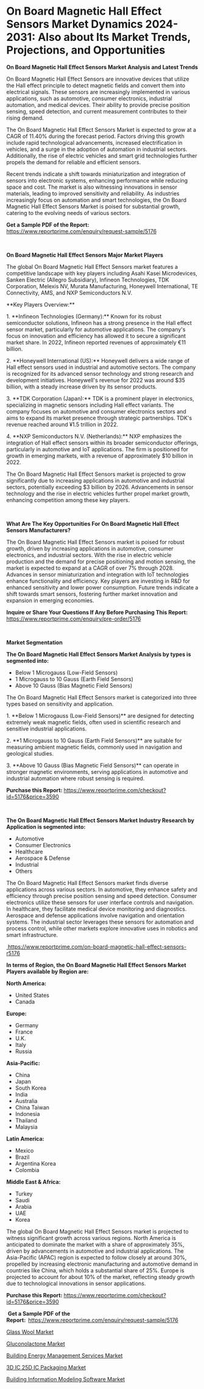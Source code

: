 <p><h1>On Board Magnetic Hall Effect Sensors Market Dynamics 2024-2031: Also about Its Market Trends, Projections, and Opportunities</h1></p><p><strong>On Board Magnetic Hall Effect Sensors Market Analysis and Latest Trends</strong></p>
<p><p>On Board Magnetic Hall Effect Sensors are innovative devices that utilize the Hall effect principle to detect magnetic fields and convert them into electrical signals. These sensors are increasingly implemented in various applications, such as automotive, consumer electronics, industrial automation, and medical devices. Their ability to provide precise position sensing, speed detection, and current measurement contributes to their rising demand.</p><p>The On Board Magnetic Hall Effect Sensors Market is expected to grow at a CAGR of 11.40% during the forecast period. Factors driving this growth include rapid technological advancements, increased electrification in vehicles, and a surge in the adoption of automation in industrial sectors. Additionally, the rise of electric vehicles and smart grid technologies further propels the demand for reliable and efficient sensors. </p><p>Recent trends indicate a shift towards miniaturization and integration of sensors into electronic systems, enhancing performance while reducing space and cost. The market is also witnessing innovations in sensor materials, leading to improved sensitivity and reliability. As industries increasingly focus on automation and smart technologies, the On Board Magnetic Hall Effect Sensors Market is poised for substantial growth, catering to the evolving needs of various sectors.</p></p>
<p><strong>Get a Sample PDF of the Report:&nbsp;</strong> <a href="https://www.reportprime.com/enquiry/request-sample/5176?utm_campaign=1140&utm_medium=2&utm_source=Github&utm_content=ia&utm_term=15112024&utm_id=on-board-magnetic-hall-effect-sensors">https://www.reportprime.com/enquiry/request-sample/5176</a></p>
<p>&nbsp;</p>
<p><strong>On Board Magnetic Hall Effect Sensors Major Market Players</strong></p>
<p><p>The global On Board Magnetic Hall Effect Sensors market features a competitive landscape with key players including Asahi Kasei Microdevices, Sanken Electric (Allegro Subsidiary), Infineon Technologies, TDK Corporation, Melexis NV, Murata Manufacturing, Honeywell International, TE Connectivity, AMS, and NXP Semiconductors N.V.</p><p>**Key Players Overview:**</p><p>1. **Infineon Technologies (Germany):** Known for its robust semiconductor solutions, Infineon has a strong presence in the Hall effect sensor market, particularly for automotive applications. The company's focus on innovation and efficiency has allowed it to secure a significant market share. In 2022, Infineon reported revenues of approximately €11 billion.</p><p>2. **Honeywell International (US):** Honeywell delivers a wide range of Hall effect sensors used in industrial and automotive sectors. The company is recognized for its advanced sensor technology and strong research and development initiatives. Honeywell's revenue for 2022 was around $35 billion, with a steady increase driven by its sensor products.</p><p>3. **TDK Corporation (Japan):** TDK is a prominent player in electronics, specializing in magnetic sensors including Hall effect variants. The company focuses on automotive and consumer electronics sectors and aims to expand its market presence through strategic partnerships. TDK's revenue reached around ¥1.5 trillion in 2022.</p><p>4. **NXP Semiconductors N.V. (Netherlands):** NXP emphasizes the integration of Hall effect sensors within its broader semiconductor offerings, particularly in automotive and IoT applications. The firm is positioned for growth in emerging markets, with a revenue of approximately $10 billion in 2022.</p><p>The On Board Magnetic Hall Effect Sensors market is projected to grow significantly due to increasing applications in automotive and industrial sectors, potentially exceeding $3 billion by 2026. Advancements in sensor technology and the rise in electric vehicles further propel market growth, enhancing competition among these key players.</p></p>
<p>&nbsp;</p>
<p><strong>What Are The Key Opportunities For On Board Magnetic Hall Effect Sensors Manufacturers?</strong></p>
<p><p>The On Board Magnetic Hall Effect Sensors market is poised for robust growth, driven by increasing applications in automotive, consumer electronics, and industrial sectors. With the rise in electric vehicle production and the demand for precise positioning and motion sensing, the market is expected to expand at a CAGR of over 7% through 2028. Advances in sensor miniaturization and integration with IoT technologies enhance functionality and efficiency. Key players are investing in R&D for enhanced sensitivity and lower power consumption. Future trends indicate a shift towards smart sensors, fostering further market innovation and expansion in emerging economies.</p></p>
<p><strong>Inquire or Share Your Questions If Any Before Purchasing This Report:</strong> <a href="https://www.reportprime.com/enquiry/pre-order/5176?utm_campaign=1140&utm_medium=2&utm_source=Github&utm_content=ia&utm_term=15112024&utm_id=on-board-magnetic-hall-effect-sensors">https://www.reportprime.com/enquiry/pre-order/5176</a></p>
<p>&nbsp;</p>
<p><strong>Market Segmentation</strong></p>
<p><strong>The On Board Magnetic Hall Effect Sensors Market Analysis by types is segmented into:</strong></p>
<p><ul><li>Below 1 Microgauss (Low-Field Sensors)</li><li>1 Microgauss to 10 Gauss (Earth Field Sensors)</li><li>Above 10 Gauss (Bias Magnetic Field Sensors)</li></ul></p>
<p><p>The On Board Magnetic Hall Effect Sensors market is categorized into three types based on sensitivity and application. </p><p>1. **Below 1 Microgauss (Low-Field Sensors)** are designed for detecting extremely weak magnetic fields, often used in scientific research and sensitive industrial applications. </p><p>2. **1 Microgauss to 10 Gauss (Earth Field Sensors)** are suitable for measuring ambient magnetic fields, commonly used in navigation and geological studies. </p><p>3. **Above 10 Gauss (Bias Magnetic Field Sensors)** can operate in stronger magnetic environments, serving applications in automotive and industrial automation where robust sensing is required.</p></p>
<p><strong>Purchase this Report:&nbsp;</strong><a href="https://www.reportprime.com/checkout?id=5176&price=3590&utm_campaign=1140&utm_medium=2&utm_source=Github&utm_content=ia&utm_term=15112024&utm_id=on-board-magnetic-hall-effect-sensors">https://www.reportprime.com/checkout?id=5176&price=3590</a></p>
<p>&nbsp;</p>
<p><strong>The On Board Magnetic Hall Effect Sensors Market Industry Research by Application is segmented into:</strong></p>
<p><ul><li>Automotive</li><li>Consumer Electronics</li><li>Healthcare</li><li>Aerospace & Defense</li><li>Industrial</li><li>Others</li></ul></p>
<p><p>The On Board Magnetic Hall Effect Sensors market finds diverse applications across various sectors. In automotive, they enhance safety and efficiency through precise position sensing and speed detection. Consumer electronics utilize these sensors for user interface controls and navigation. In healthcare, they facilitate medical device monitoring and diagnostics. Aerospace and defense applications involve navigation and orientation systems. The industrial sector leverages these sensors for automation and process control, while other markets explore innovative uses in robotics and smart infrastructure.</p></p>
<p><a href="https://www.reportprime.com/on-board-magnetic-hall-effect-sensors-r5176?utm_campaign=1140&utm_medium=2&utm_source=Github&utm_content=ia&utm_term=15112024&utm_id=on-board-magnetic-hall-effect-sensors">&nbsp;https://www.reportprime.com/on-board-magnetic-hall-effect-sensors-r5176</a></p>
<p><strong>In terms of Region, the On Board Magnetic Hall Effect Sensors Market Players available by Region are:</strong></p>
<p>
    <p> <strong> North America: </strong>
        <ul>
            <li>United States</li>
            <li>Canada</li>
        </ul>
        </p> 
    <p> <strong> Europe: </strong>
        <ul>
            <li>Germany</li>
            <li>France</li>
            <li>U.K.</li>
            <li>Italy</li>
            <li>Russia</li>
        </ul>
        </p> 
    <p> <strong> Asia-Pacific: </strong>
        <ul>
            <li>China</li>
            <li>Japan</li>
            <li>South Korea</li>
            <li>India</li>
            <li>Australia</li>
            <li>China Taiwan</li>
            <li>Indonesia</li>
            <li>Thailand</li>
            <li>Malaysia</li>
        </ul>
        </p> 
    <p> <strong> Latin America: </strong>
        <ul>
            <li>Mexico</li>
            <li>Brazil</li>
            <li>Argentina Korea</li>
            <li>Colombia</li>
        </ul>
        </p> 
    <p> <strong> Middle East & Africa: </strong>
        <ul>
            <li>Turkey</li>
            <li>Saudi</li>
            <li>Arabia</li>
            <li>UAE</li>
            <li>Korea</li>
        </ul>
    </p>
    </p>
<p><p>The global On Board Magnetic Hall Effect Sensors market is projected to witness significant growth across various regions. North America is anticipated to dominate the market with a share of approximately 35%, driven by advancements in automotive and industrial applications. The Asia-Pacific (APAC) region is expected to follow closely at around 30%, propelled by increasing electronic manufacturing and automotive demand in countries like China, which holds a substantial share of 25%. Europe is projected to account for about 10% of the market, reflecting steady growth due to technological innovations in sensor applications.</p></p>
<p><strong>Purchase this Report: </strong><a href="https://www.reportprime.com/checkout?id=5176&price=3590&utm_campaign=1140&utm_medium=2&utm_source=Github&utm_content=ia&utm_term=15112024&utm_id=on-board-magnetic-hall-effect-sensors">https://www.reportprime.com/checkout?id=5176&price=3590</a></p>
<p>&nbsp;<strong>Get a Sample PDF of the Report:&nbsp;&nbsp;</strong><a href="https://www.reportprime.com/enquiry/request-sample/5176?utm_campaign=1140&utm_medium=2&utm_source=Github&utm_content=ia&utm_term=15112024&utm_id=on-board-magnetic-hall-effect-sensors">https://www.reportprime.com/enquiry/request-sample/5176</a></p>
<p><strong></strong></p>
<p><p><a href="https://www.linkedin.com/pulse/future-ready-strategic-insights-global-glass-wool-market-clrnc?utm_campaign=1140&utm_medium=2&utm_source=Github&utm_content=ia&utm_term=15112024&utm_id=on-board-magnetic-hall-effect-sensors">Glass Wool Market</a></p><p><a href="https://www.linkedin.com/pulse/global-gluconolactone-market-analysis-trends-forecasts-t9enc?utm_campaign=1140&utm_medium=2&utm_source=Github&utm_content=ia&utm_term=15112024&utm_id=on-board-magnetic-hall-effect-sensors">Gluconolactone Market</a></p><p><a href="https://issuu.com/reportprime-2/docs/building-energy-management-services_adef9dd9bff81c?utm_campaign=1140&utm_medium=2&utm_source=Github&utm_content=ia&utm_term=15112024&utm_id=on-board-magnetic-hall-effect-sensors">Building Energy Management Services Market</a></p><p><a href="https://github.com/AKSHATREPORTPRIME/Market-Research-Report-List-6/blob/main/3d-ic-25d-ic-packaging-market.md?utm_campaign=1140&utm_medium=2&utm_source=Github&utm_content=ia&utm_term=15112024&utm_id=on-board-magnetic-hall-effect-sensors">3D IC 25D IC Packaging Market</a></p><p><a href="https://issuu.com/reportprime-2/docs/building-information-modeling-softw_55d82f527b65f1?utm_campaign=1140&utm_medium=2&utm_source=Github&utm_content=ia&utm_term=15112024&utm_id=on-board-magnetic-hall-effect-sensors">Building Information Modeling Software Market</a></p></p>